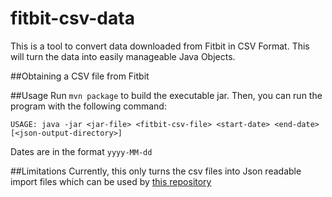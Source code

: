 # fitbit-csv-data
This is a tool to convert data downloaded from Fitbit in CSV Format. This will turn the data into easily manageable Java Objects.

##Obtaining a CSV file from Fitbit


##Usage
Run `mvn package` to build the executable jar. Then, you can run the program with the following command:

`USAGE: java -jar <jar-file> <fitbit-csv-file> <start-date> <end-date> [<json-output-directory>]`

Dates are in the format `yyyy-MM-dd`

##Limitations
Currently, this only turns the csv files into Json readable import files which can be used by [this repository](https://github.com/cache117/wellness-auto-healthyme)